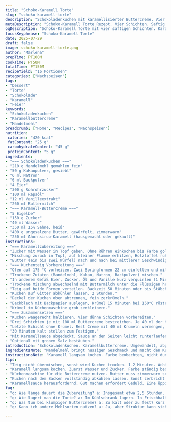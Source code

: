 ```yaml
---
title: "Schoko-Karamell Torte"
slug: "schoko-karamell-torte"
description: "Schokoladenkuchen mit karamellisierter Buttercreme. Vier Schichten, saftig, nicht zu süß. Karamellbuttercreme mit leichter Salznote. Leicht angepasste Mengen, andere Zutaten. Abwandlung mit Mandelmehl und Ahornsirup für Karamell. Kuchen gebacken in zwei 22-cm-Ringen. Krümel für Crunch geröstet und weiterverwendet. Längere Backzeit leicht angepasst. Karamell doppelt gekocht. Buttercreme fluffiger. Ganze Abläufe umgestellt, Rustikal. Ohne Nüsse. Für 16 Personen."
metaDescription: "Schoko-Karamell Torte Rezept. Vier Schichten. Saftig. Karamellbuttercreme. Eine süsse Versuchung mit Mandelmehl."
ogDescription: "Schoko-Karamell Torte mit vier saftigen Schichten. Karamellisierte Buttercreme für ein besonderes Dessert. Perfekt für Anlässe mit Freunden."
focusKeyphrase: "Schoko-Karamell Torte"
date: 2025-07-29
draft: false
image: schoko-karamell-torte.png
author: "Marlena"
prepTime: PT100M
cookTime: PT50M
totalTime: PT150M
recipeYield: "16 Portionen"
categories: ["Nachspeisen"]
tags:
- "Dessert"
- "Torte"
- "Schokolade"
- "Karamell"
- "Feier"
keywords:
- "Schokoladenkuchen"
- "Karamellbuttercreme"
- "Mandelmehl"
breadcrumb: ["Home", "Recipes", "Nachspeisen"]
nutrition: 
 calories: "420 kcal"
 fatContent: "25 g"
 carbohydrateContent: "45 g"
 proteinContent: "5 g"
ingredients:
- "=== Schokoladenkuchen ==="
- "210 g Mandelmehl gemahlen fein"
- "50 g Kakaopulver, gesiebt"
- "6 ml Natron"
- "6 ml Backpulver"
- "4 Eier"
- "300 g Rohrohrzucker"
- "100 ml Rapsöl"
- "12 ml Vanilleextrakt"
- "260 ml Buttermilch"
- "=== Karamell-Buttercreme ==="
- "5 Eigelbe"
- "150 g Zucker"
- "40 ml Wasser"
- "350 ml 15% Sahne, heiß"
- "400 g ungesalzene Butter, gewürfelt, zimmerwarm"
- "250 ml Ahornsirup-Karamell (hausgemacht oder gekauft)"
instructions:
- "=== Karamellzubereitung ==="
- "Zucker mit Wasser in Topf geben. Ohne Rühren einkochen bis Farbe goldbraun. Topf vom Herd nehmen, langsam Hälfte der heißen Sahne unterrühren, vorsichtig, Spritzer. Wieder erhitzen, Rühren, bis karamellisierte Stücke fast gelöst. Rest Sahne zugeben, aufkochen, durch Sieb gießen, um unerwünschte Stücke zu entfernen. Abkühlen lassen, dann Eigelbe unter ständigem Rühren langsam einarbeiten."
- "Mischung zurück in Topf, auf kleiner Flamme erhitzen, Holzlöffel rühren, bis Masse dicklich wird und Rückseite eines Löffels bedeckt. In Schüssel umfüllen."
- "Butter (ein bis zwei Würfel) nach und nach bei mittlerer Geschwindigkeit unterrühren, Creme wird glatt und luftig. Boden des Gefäßes mehrmals abschaben."
- "=== Kuchenteig Vorbereitung ==="
- "Ofen auf 175 °C vorheizen. Zwei Springformen 22 cm einfetten und mit Backpapier auslegen."
- "Trockene Zutaten (Mandelmehl, Kakao, Natron, Backpulver) mischen."
- "In anderem Gefäß Eier, Zucker, Öl und Vanille kurz verquirlen (1 Minute)."
- "Trockene Mischung abwechselnd mit Buttermilch unter die Flüssigen heben, bis glatt."
- "Teig auf beide Formen verteilen. Backzeit 50 Minuten oder bis Stäbchen sauber bleibt."
- "Kuchen auf Gitter abkühlen lassen. 2 Stunden."
- "Deckel der Kuchen oben abtrennen, fein zerkrümeln."
- "Backblech mit Backpapier auslegen, Krümel 15 Minuten bei 150°C rösten. Vollständig abkühlen lassen (30 Minuten)."
- "Krümel im Küchenmaschine grob zerkleinern."
- "=== Zusammensetzen ==="
- "Kuchen waagerecht halbieren. Vier dünne Schichten vorbereiten."
- "Drei Schichten je mit 100 ml Buttercreme bestreichen. Je 40 ml der Kuchenkrümel darauf streuen. Schichten wieder stapeln."
- "Letzte Schicht ohne Krümel. Rest Creme mit 40 ml Krümeln vermengen, Kuchen komplett einstreichen."
- "30 Minuten kalt stellen zum Festigen."
- "Mit Karamellsauce abgedeckt. Sauce an den Seiten leicht runterlaufen lassen."
- "Optional mit grobem Salz bestäuben."
introduction: "Schokoladenkuchen. Karamellbuttercreme. Umgewandelt, abgewandelt. Mandelmehl statt Weizen. Ahornsirup als Karamellvariante. Nicht zu süß, nicht zu sahnig. Krümel rösten für Textur. Ganze Backzeit ein bisschen anders. Cremig und leicht salzig. Vier Schichten als Kontrast. Backen, krümeln, rösten. Schichten bauen. Butter schaumig schlagen. Karamell kochen, rühren, vermeiden von Klümpchen. Geduld nötig. Kühlen, damit die Creme bindet. Saftig, buttrig und mit Schoko. Für 16 Personen, genug für Besuchen oder Party. Fehler erlaubt, alles gut gelingen."
ingredientsNote: "Mandelmehl bringt nussigen Geschmack und macht den Kuchen saftig, trotz Reduktion an Weizenmehl. Kakaopulver sollte gesiebt sein, sonst Klumpen. Natron und Backpulver sorgen für Luftigkeit. Zucker kann roh oder brauner Rohrzucker sein, milder. Rapsöl neutral, nimmt kein Eigenaroma. Vanille, frisch oder extrahiert, gibt Aroma. Buttermilch macht den Teig fluffig und leicht säuerlich. Für die Buttercreme Eier gut trennen, Eigelbe brauchen Temperatur und Zeit. Zucker mit Wasser zum Karamell, Hitze kontrollieren, um nicht zu verbrennen. Sahne möglichst frisch und heiß für besseres Schmelzen. Butter weich, nicht geschmolzen. Ahornsirup gibt karamellig-süßen Twist, Salzbutterkaramell aus dem Handel kann dein Selbstgemachtes ergänzen. Krümel aus getrocknetem Kuchen für Textur. Nicht zu klein, sonst verliert man den Crunch."
instructionsNote: "Karamell langsam kochen. Farbe beobachten, nicht dunkel werden lassen, sonst bitter. Sahne vorsichtig hinzufügen, Spritzer vermeiden. Masse cremig rühren, stetiges Abschaben des Schüsselbodens verhindert Klümpchen. Kuchen am besten einen Tag vor rechtzeitig backen, abkühlen lassen. Krümel rösten bei niedriger Hitze, damit Geschmack intensiviert. Teig schnell mischen, nicht übermischen. Backform gut vorbereiten, sonst klebt der Kuchen. Kuchen nach dem Backen ganz auskühlen lassen, sonst zerbrechen sie. Schichten mit Creme großzügig bestreichen. Kuchenkrümel dazwischen geben für Textur und mehr Geschmack. Oberfläche mit Creme verhüllen hilft Zusammenhalt. Kälte macht die Creme fester für besseres Einschichten. Karamell vorsichtig verteilen, nicht zu viel, sonst fließt zu stark. Optional grobes Meersalz darauf für Kontrast. Hände sauber halten, Spachtel helfen für glatt Oberfläche. Kühlschrankzeit nötig für finale Konsistenz vor dem Servieren."
tips:
- "Teig nicht übermischen, sonst wird Kuchen trocken. 1-2 Minuten. Achte auf die Konsistenz. Trockene und feuchte Zutaten abwechselnd mischen. Mandelmehl macht alles saftiger. Teste die Kuchen mit einem Zahnstocher. Wenn sauber, ist er perfekt."
- "Karamell langsam kochen. Zuerst Wasser und Zucker. Farbe ständig beobachten. Zuviel Hitze macht bitter. Sahne vorsichtig einrühren. Spritzer sind gefährlich. Klümpchen vermeiden, also gut rühren. Vom Herd nehmen, achte auf Temperatur."
- "Küchenmaschine für die Buttercreme nutzen. Butter muss zimmerwarm sein. Dann wird sie fluffig. Eier gut trennen für eine klare Konsistenz. Zucker langsam untermischen. Das gibt der Creme Struktur und Halt. Boden des Gefäßes mehrmals abschaben."
- "Kuchen nach dem Backen vollständig abkühlen lassen. Sonst zerbricht er beim Schneiden. Krümel nur grob zerkleinern. Zu klein, verliert den Crunch. Kühle den fertigen Kuchen für eine halbe Stunde. Das macht das Servieren einfach. Also gut im Kühlschrank lagern."
- "Karamellsauce herausfordernd. Gut machen erfordert Geduld. Eine üppige Schicht oben. Optional. Grobes Salz darauf. Für Extra Geschmack. Gut abstimmen mit der Süße der Buttercreme. Salz ist der geheime Trick."
faq:
- "q: Wie lange dauert die Zubereitung? a: Insgesamt etwa 2,5 Stunden. 1 Stunde für Vorbereitung. 50 Minuten Backzeit. Und dann noch Kühlen. Also Zeit einplanen."
- "q: Wie lagert man die Torte? a: Im Kühlschrank lagern. In Frischhaltefolie eingewickelt. Hält bis zu 5 Tage. Alternativ einfrieren. Stücke verpacken. Zieht bis zu 3 Monate."
- "q: Was tun bei klumpiger Buttercreme? a: Zu kalt oder zu fest? Kurz im Wasserbad erwärmen. Rühren bis glatt. Dann wird sie cremig. Oder neuen Schritt versuchen und frische Butter nehmen."
- "q: Kann ich andere Mehlsorten nutzen? a: Ja, aber Struktur kann sich verändern. Z.B. Weizenmehl. Oder glutenfreies Mehl probieren. Braucht Anpassungen. Aber geht auch!"

---
```

